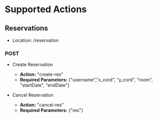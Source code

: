 # Supported Actions

## Reservations

* Location: /reservation

### POST

* Create Reservation
  * **Action:** "create-res"
  * **Required Parameters:**  {"username","x_cord", "y_cord", "room", "startDate", "endDate"}

* Cancel Reservation
  * **Action:** "cancel-res"
  * **Required Parameters:**  {"res"}

